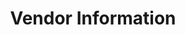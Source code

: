 ---
# Accomplishments widget.
widget: "howto"  # See https://sourcethemes.com/academic/docs/page-builder/
headless: true  # This file represents a page section.
active: true  # Activate this widget? true/false
weight: 5  # Order that this section will appear.
title: "Vendor Information"
subtitle: ""

# Date format
#   Refer to https://sourcethemes.com/academic/docs/customization/#date-format
date_format: "Jan 2006"

# Accomplishments.
#   Add/remove as many `[[item]]` blocks below as you like.
#   `title`, `organization` and `date_start` are the required parameters.
#   Leave other parameters empty if not required.
#   Begin/end multi-line descriptions with 3 quotes `"""`.
item: 
smallItem: 
 - title: "Understanding AWS Lambda behavior using Amazon CloudWatch Logs Insights"
   summary: "aws.amazon.com"
   linkText: ""
   linkUrl: "https://aws.amazon.com/blogs/mt/understanding-aws-lambda-behavior-using-amazon-cloudwatch-logs-insights/" 
   openNewWindow: 
   image: "https://res.cloudinary.com/agile-seo/image/fetch/w_62,dpr_1.0,d_blank_am8gzx.png/https%3A%2F%2Flogo.clearbit.com%2Faws.amazon.com%3Fsize%3D250" 
 - title: "Best Practices for Developing on AWS Lambda"
   summary: "aws.amazon.com"
   linkText: ""
   linkUrl: "https://aws.amazon.com/blogs/architecture/best-practices-for-developing-on-aws-lambda/" 
   openNewWindow: 
   image: "https://res.cloudinary.com/agile-seo/image/fetch/w_62,dpr_1.0,d_blank_am8gzx.png/https%3A%2F%2Flogo.clearbit.com%2Faws.amazon.com%3Fsize%3D250" 
 - title: "Understanding the Different Ways to Invoke Lambda Functions"
   summary: "aws.amazon.com"
   linkText: ""
   linkUrl: "https://aws.amazon.com/blogs/architecture/understanding-the-different-ways-to-invoke-lambda-functions/" 
   openNewWindow: 
   image: "https://res.cloudinary.com/agile-seo/image/fetch/w_62,dpr_1.0,d_blank_am8gzx.png/https%3A%2F%2Flogo.clearbit.com%2Faws.amazon.com%3Fsize%3D250" 
 - title: "AWS Lambda – Serverless Compute"
   summary: "aws.amazon.com"
   linkText: ""
   linkUrl: "https://aws.amazon.com/lambda/" 
   openNewWindow: 
   image: "https://res.cloudinary.com/agile-seo/image/fetch/w_62,dpr_1.0,d_blank_am8gzx.png/https%3A%2F%2Flogo.clearbit.com%2Faws.amazon.com%3Fsize%3D250" 
 - title: "Getting Started - AWS Lambda"
   summary: "docs.aws.amazon.com"
   linkText: ""
   linkUrl: "http://docs.aws.amazon.com/lambda/latest/dg/getting-started.html" 
   openNewWindow: 
   image: "https://res.cloudinary.com/agile-seo/image/fetch/w_62,dpr_1.0,d_blank_am8gzx.png/https%3A%2F%2Flogo.clearbit.com%2Faws.amazon.com%3Fsize%3D250" 
---